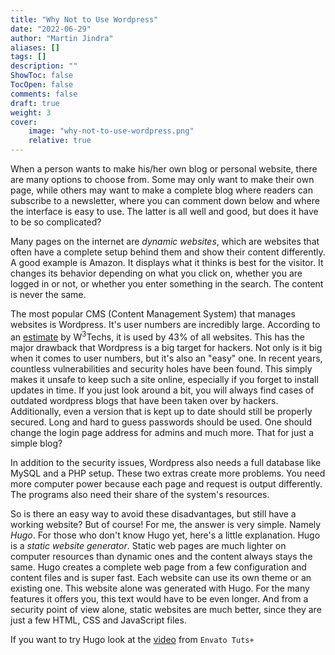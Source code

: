 ```yaml
---
title: "Why Not to Use Wordpress"
date: "2022-06-29"
author: "Martin Jindra"
aliases: []
tags: []
description: ""
ShowToc: false
TocOpen: false
comments: false
draft: true
weight: 3
cover:
    image: "why-not-to-use-wordpress.png"
    relative: true
---
```


When a person wants to make his/her own blog or personal website, there are many options to choose from. Some may only want to make their own page, while others may want to make a complete blog where readers can subscribe to a newsletter, where you can comment down below and where the interface is easy to use. The latter is all well and good, but does it have to be so complicated?

Many pages on the internet are _dynamic websites_, which are websites that often have a complete setup behind them and show their content differently. A good example is Amazon. It displays what it thinks is best for the visitor. It changes its behavior depending on what you click on, whether you are logged in or not, or whether you enter something in the search. The content is never the same.

The most popular CMS (Content Management System) that manages websites is Wordpress. It's user numbers are incredibly large. According to an [estimate](https://w3techs.com/technologies/overview/content_management) by W<sup>3</sup>Techs, it is used by 43% of all websites. This has the major drawback that Wordpress is a big target for hackers. Not only is it big when it comes to user numbers, but it's also an "easy" one. In recent years, countless vulnerabilities and security holes have been found. This simply makes it unsafe to keep such a site online, especially if you forget to install updates in time. If you just look around a bit, you will always find cases of outdated wordpress blogs that have been taken over by hackers. Additionally, even a version that is kept up to date should still be properly secured. Long and hard to guess passwords should be used. One should change the login page address for admins and much more. That for just a simple blog?

In addition to the security issues, Wordpress also needs a full database like MySQL and a PHP setup. These two extras create more problems. You need more computer power because each page and request is output differently. The programs also need their share of the system's resources.

So is there an easy way to avoid these disadvantages, but still have a working website? But of course! For me, the answer is very simple. Namely _Hugo_. For those who don't know Hugo yet, here's a little explanation. Hugo is a _static website generator_. Static web pages are much lighter on computer resources than dynamic ones and the content always stays the same. Hugo creates a complete web page from a few configuration and content files and is super fast. Each website can use its own theme or an existing one. This website alone was generated with Hugo. For the many features it offers you, this text would have to be even longer. And from a security point of view alone, static websites are much better, since they are just a few HTML, CSS and JavaScript files.

If you want to try Hugo look at the [video](https://www.youtube.com/watch?v=hjD9jTi_DQ4) from `Envato Tuts+`
